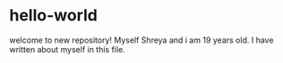 # hello-world
welcome to new repository!
Myself Shreya and i am 19 years old.
I have written about myself in this file.
